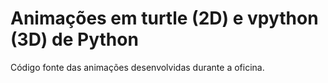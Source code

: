 # Animações em turtle (2D) e vpython (3D) de Python

Código fonte das animações desenvolvidas durante a oficina.
